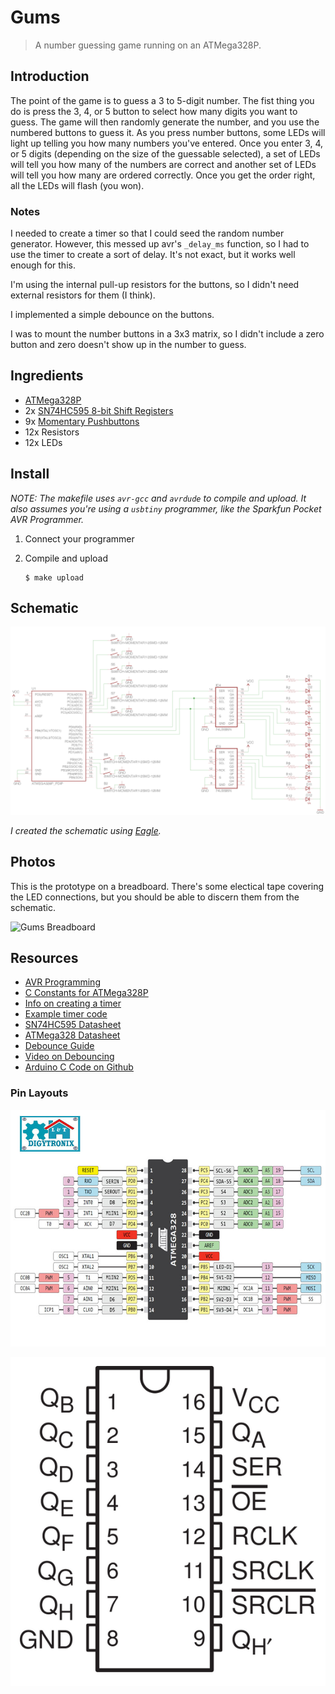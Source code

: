 # Gums

> A number guessing game running on an ATMega328P.

## Introduction

The point of the game is to guess a 3 to 5-digit number.  The fist thing you do is press the 3, 4, or 5 button to select how many digits you want to guess.  The game will then randomly generate the number, and you use the numbered buttons to guess it.  As you press number buttons, some LEDs will light up telling you how many numbers you've entered.  Once you enter 3, 4, or 5 digits (depending on the size of the guessable selected), a set of LEDs will tell you how many of the numbers are correct and another set of LEDs will tell you how many are ordered correctly.  Once you get the order right, all the LEDs will flash (you won).

### Notes

I needed to create a timer so that I could seed the random number generator.  However, this messed up avr's `_delay_ms` function, so I had to use the timer to create a sort of delay.  It's not exact, but it works well enough for this.

I'm using the internal pull-up resistors for the buttons, so I didn't need external resistors for them (I think).

I implemented a simple debounce on the buttons.

I was to mount the number buttons in a 3x3 matrix, so I didn't include a zero button and zero doesn't show up in the number to guess.

## Ingredients

* [ATMega328P](https://www.sparkfun.com/products/9061)
* 2x [SN74HC595 8-bit Shift Registers](https://www.sparkfun.com/products/13699)
* 9x [Momentary Pushbuttons](https://www.sparkfun.com/products/9190)
* 12x Resistors
* 12x LEDs

## Install

_NOTE: The makefile uses `avr-gcc` and `avrdude` to compile and upload. It also assumes you're using a `usbtiny` programmer, like the Sparkfun Pocket AVR Programmer._

1.  Connect your programmer

1.  Compile and upload

    ```
    $ make upload
    ```

## Schematic

![Schematic](assets/gums-schematic.png)

_I created the schematic using [Eagle](https://cadsoft.io/)._

## Photos

This is the prototype on a breadboard.  There's some electical tape covering the LED connections, but you should be able to discern them from the schematic.

![Gums Breadboard](assets/gums-breadboard.png)

## Resources

* [AVR Programming](https://github.com/cullylarson/avr-programming)
* [C Constants for ATMega328P](https://github.com/vancegroup-mirrors/avr-libc/blob/master/avr-libc/include/avr/iom328p.h)
* [Info on creating a timer](http://electronics.stackexchange.com/questions/22584/arduino-better-microsecond-resolution-than-micros)
* [Example timer code](http://arduinomega.blogspot.com/2011/05/timer2-and-overflow-interrupt-lets-get.html)
* [SN74HC595 Datasheet](http://www.ti.com/lit/ds/symlink/sn74hc595.pdf)
* [ATMega328 Datasheet](http://www.sparkfun.com/datasheets/Components/SMD/ATMega328.pdf)
* [Debounce Guide](assets/debounce-guide.pdf)
* [Video on Debouncing](https://www.youtube.com/watch?v=RzVc3o0iedM)
* [Arduino C Code on Github](https://github.com/arduino/Arduino/tree/master/hardware/arduino/avr/cores/arduino)

### Pin Layouts

![ATMega328 Colorful Pin Layout](assets/atmega328-colorful.jpg)

![SN74HC595 Shift Register Pin Layout](assets/574px-SN74HC595-pinout.png)
